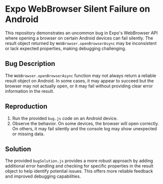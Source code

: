# Expo WebBrowser Silent Failure on Android

This repository demonstrates an uncommon bug in Expo's WebBrowser API where opening a browser on certain Android devices can fail silently. The result object returned by `WebBrowser.openBrowserAsync` may be inconsistent or lack expected properties, making debugging challenging.

## Bug Description
The `WebBrowser.openBrowserAsync` function may not always return a reliable result object on Android.  In some cases, it may appear to succeed but the browser may not actually open, or it may fail without providing clear error information in the result.

## Reproduction
1. Run the provided `bug.js` code on an Android device.
2. Observe the behavior. On some devices, the browser will open correctly. On others, it may fail silently and the console log may show unexpected or missing data.

## Solution
The provided `bugSolution.js` provides a more robust approach by adding additional error handling and checking for specific properties in the result object to help identify potential issues. This offers more reliable feedback and improved debugging capabilities.